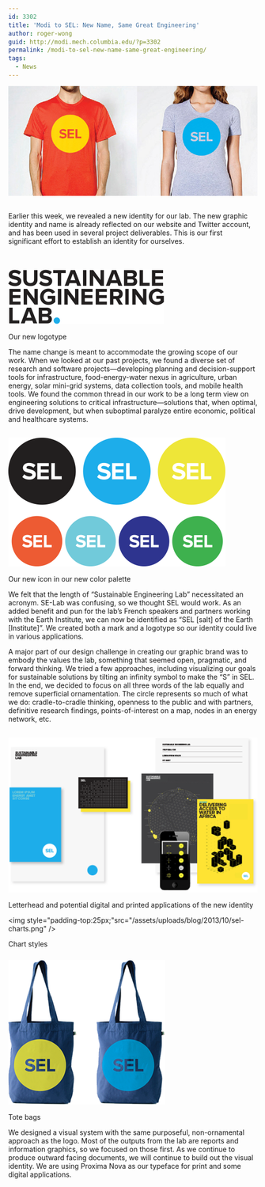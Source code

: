 ```yaml
---
id: 3302
title: 'Modi to SEL: New Name, Same Great Engineering'
author: roger-wong
guid: http://modi.mech.columbia.edu/?p=3302
permalink: /modi-to-sel-new-name-same-great-engineering/
tags:
  - News
---
```

<img style="padding-bottom:15px;" src="/assets/uploads/blog/2013/10/sel-shirts.jpg" /> 

Earlier this week, we revealed a new identity for our lab. The new graphic identity and name is already reflected on our website and Twitter account, and has been used in several project deliverables. This is our first significant effort to establish an identity for ourselves.

<!--more-->

<img style="padding-top:35px;" src="/assets/uploads/blog/2013/10/sel-logotype.png" />  


<p class="wp-caption-text">
  Our new logotype
</p>

The name change is meant to accommodate the growing scope of our work. When we looked at our past projects, we found a diverse set of research and software projects—developing planning and decision-support tools for infrastructure, food-energy-water nexus in agriculture, urban energy, solar mini-grid systems, data collection tools, and mobile health tools. We found the common thread in our work to be a long term view on engineering solutions to critical infrastructure—solutions that, when optimal, drive development, but when suboptimal paralyze entire economic, political and healthcare systems.

<img style="padding-top:15px;" src="/assets/uploads/blog/2013/10/sel-mark.png" /> 

<p class="wp-caption-text">
  Our new icon in our new color palette
</p>

We felt that the length of “Sustainable Engineering Lab” necessitated an acronym. SE-Lab was confusing, so we thought SEL would work. As an added benefit and pun for the lab’s French speakers and partners working with the Earth Institute, we can now be identified as “SEL [salt] of the Earth [Institute]”. We created both a mark and a logotype so our identity could live in various applications.

A major part of our design challenge in creating our graphic brand was to embody the values the lab, something that seemed open, pragmatic, and forward thinking. We tried a few approaches, including visualizing our goals for sustainable solutions by tilting an infinity symbol to make the “S” in SEL. In the end, we decided to focus on all three words of the lab equally and remove superficial ornamentation. The circle represents so much of what we do: cradle-to-cradle thinking, openness to the public and with partners, definitive research findings, points-of-interest on a map, nodes in an energy network, etc.

<img style="padding-top:15px;" src="/assets/uploads/blog/2013/10/sel-printed.png" /> 

<p class="wp-caption-text">
  Letterhead and potential digital and printed applications of the new identity
</p>

<img style="padding-top:25px;"src="/assets/uploads/blog/2013/10/sel-charts.png" /> 

<p class="wp-caption-text">
  Chart styles
</p>

<img style="padding-top:10px;" src="/assets/uploads/blog/2013/10/sel-tote.png" /> 

<p class="wp-caption-text">
  Tote bags
</p>

We designed a visual system with the same purposeful, non-ornamental approach as the logo. Most of the outputs from the lab are reports and information graphics, so we focused on those first. As we continue to produce outward facing documents, we will continue to build out the visual identity. We are using Proxima Nova as our typeface for print and some digital applications.